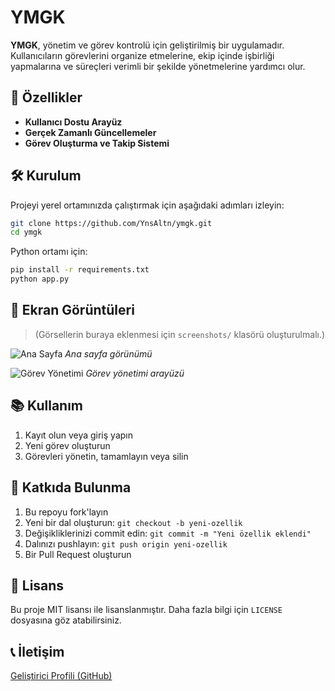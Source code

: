 # YMGK

**YMGK**, yönetim ve görev kontrolü için geliştirilmiş bir uygulamadır. Kullanıcıların görevlerini organize etmelerine, ekip içinde işbirliği yapmalarına ve süreçleri verimli bir şekilde yönetmelerine yardımcı olur.

## 🚀 Özellikler

- **Kullanıcı Dostu Arayüz**
- **Gerçek Zamanlı Güncellemeler**
- **Görev Oluşturma ve Takip Sistemi**

## 🛠️ Kurulum

Projeyi yerel ortamınızda çalıştırmak için aşağıdaki adımları izleyin:

```bash
git clone https://github.com/YnsAltn/ymgk.git
cd ymgk
```

Python ortamı için:

```bash
pip install -r requirements.txt
python app.py
```

## 📸 Ekran Görüntüleri

> (Görsellerin buraya eklenmesi için `screenshots/` klasörü oluşturulmalı.)

![Ana Sayfa](screenshots/homepage.png)
*Ana sayfa görünümü*

![Görev Yönetimi](screenshots/task_management.png)
*Görev yönetimi arayüzü*

## 📚 Kullanım

1. Kayıt olun veya giriş yapın
2. Yeni görev oluşturun
3. Görevleri yönetin, tamamlayın veya silin

## 🤝 Katkıda Bulunma

1. Bu repoyu fork'layın
2. Yeni bir dal oluşturun: `git checkout -b yeni-ozellik`
3. Değişikliklerinizi commit edin: `git commit -m "Yeni özellik eklendi"`
4. Dalınızı pushlayın: `git push origin yeni-ozellik`
5. Bir Pull Request oluşturun

## 📄 Lisans

Bu proje MIT lisansı ile lisanslanmıştır. Daha fazla bilgi için `LICENSE` dosyasına göz atabilirsiniz.

## 📞 İletişim

[Geliştirici Profili (GitHub)](https://github.com/YnsAltn)
